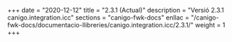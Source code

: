 +++
date        = "2020-12-12"
title       = "2.3.1 (Actual)"
description = "Versió 2.3.1 canigo.integration.icc"
sections    = "canigo-fwk-docs"
enllac		= "/canigo-fwk-docs/documentacio-llibreries/canigo.integration.icc/2.3.1/"
weight		= 1
+++
